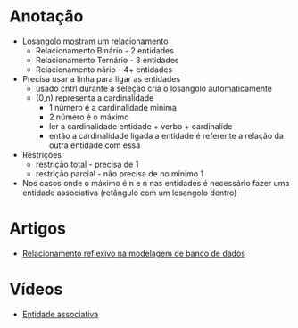 # Anotação

- Losangolo mostram um relacionamento
    - Relacionamento Binário - 2 entidades
    - Relacionamento Ternário - 3 entidades
    - Relacionamento nário - 4+ entidades
- Precisa usar a linha para ligar as entidades
    - usado cntrl durante a seleção cria o losangolo automaticamente
    - (0,n) representa a cardinalidade
        - 1 número é a cardinalidade minima
        - 2 número é o máximo 
        - ler a cardinalidade entidade + verbo + cardinalide
        - então a cardinalidade ligada a entidade é referente a relação da outra entidade com essa
- Restrições
    - restrição total - precisa de 1
    - restrição parcial - não precisa de no mínimo 1 
- Nos casos onde o máximo é n e n nas entidades é necessário fazer uma entidade associativa (retângulo com um losangolo dentro)


# Artigos
- [Relacionamento reflexivo na modelagem de banco de dados](https://www.alura.com.br/artigos/relacionamento-reflexivo-modelagem-banco-de-dados?_gl=1*1kjdaro*_ga*MjA4MjYyNTAzNi4xNzA1NzUxMjQ5*_ga_1EPWSW3PCS*MTcwOTI0NjE0NC41MC4xLjE3MDkyNDY5NzEuMC4wLjA.*_fplc*ZExpbkpKMDJ4VHpObUtMemhnUiUyQkVETmlhR1FkQjVmdkM2bEtWRXBweFNkV0FhdllBUE53SGx4Y29iRDdQcExZOGhwc05HamdvRnVzcUd1bXFCTGdVbUdCR1lBa2s2dEo3alIxbHpNNVNENndLOEhGSHpyemV4eGJDMjBKNWclM0QlM0Q.)

# Vídeos
- [Entidade associativa](https://cursos.alura.com.br/extra/alura-mais/entidade-associativa-c8666)